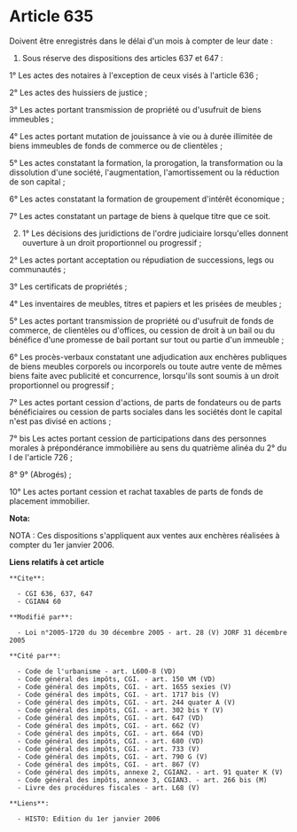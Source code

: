 # Article 635

Doivent être enregistrés dans le délai d'un mois à compter de leur date :

1. Sous réserve des dispositions des articles 637 et 647 :

1° Les actes des notaires à l'exception de ceux visés à l'article 636 ;

2° Les actes des huissiers de justice ;

3° Les actes portant transmission de propriété ou d'usufruit de biens immeubles ;

4° Les actes portant mutation de jouissance à vie ou à durée illimitée de biens immeubles de fonds de commerce ou de
clientèles ;

5° Les actes constatant la formation, la prorogation, la transformation ou la dissolution d'une société, l'augmentation,
l'amortissement ou la réduction de son capital ;

6° Les actes constatant la formation de groupement d'intérêt économique ;

7° Les actes constatant un partage de biens à quelque titre que ce soit.

2. 1° Les décisions des juridictions de l'ordre judiciaire lorsqu'elles donnent ouverture à un droit proportionnel ou
progressif ;

2° Les actes portant acceptation ou répudiation de successions, legs ou communautés ;

3° Les certificats de propriétés ;

4° Les inventaires de meubles, titres et papiers et les prisées de meubles ;

5° Les actes portant transmission de propriété ou d'usufruit de fonds de commerce, de clientèles ou d'offices, ou cession de
droit à un bail ou du bénéfice d'une promesse de bail portant sur tout ou partie d'un immeuble ;

6° Les procès-verbaux constatant une adjudication aux enchères publiques de biens meubles corporels ou incorporels ou toute
autre vente de mêmes biens faite avec publicité et concurrence, lorsqu'ils sont soumis à un droit proportionnel ou
progressif ;

7° Les actes portant cession d'actions, de parts de fondateurs ou de parts bénéficiaires ou cession de parts sociales dans
les sociétés dont le capital n'est pas divisé en actions ;

7° bis Les actes portant cession de participations dans des personnes morales à prépondérance immobilière au sens du
quatrième alinéa du 2° du I de l'article 726 ;

8° 9° (Abrogés) ;

10° Les actes portant cession et rachat taxables de parts de fonds de placement immobilier.

**Nota:**

NOTA : Ces dispositions s'appliquent aux ventes aux enchères réalisées à compter du 1er janvier 2006.

**Liens relatifs à cet article**

	**Cite**:

	  - CGI 636, 637, 647
	  - CGIAN4 60

	**Modifié par**:

	  - Loi n°2005-1720 du 30 décembre 2005 - art. 28 (V) JORF 31 décembre 2005

	**Cité par**:

	  - Code de l'urbanisme - art. L600-8 (VD)
	  - Code général des impôts, CGI. - art. 150 VM (VD)
	  - Code général des impôts, CGI. - art. 1655 sexies (V)
	  - Code général des impôts, CGI. - art. 1717 bis (V)
	  - Code général des impôts, CGI. - art. 244 quater A (V)
	  - Code général des impôts, CGI. - art. 302 bis Y (V)
	  - Code général des impôts, CGI. - art. 647 (VD)
	  - Code général des impôts, CGI. - art. 662 (V)
	  - Code général des impôts, CGI. - art. 664 (VD)
	  - Code général des impôts, CGI. - art. 680 (VD)
	  - Code général des impôts, CGI. - art. 733 (V)
	  - Code général des impôts, CGI. - art. 790 G (V)
	  - Code général des impôts, CGI. - art. 867 (V)
	  - Code général des impôts, annexe 2, CGIAN2. - art. 91 quater K (V)
	  - Code général des impôts, annexe 3, CGIAN3. - art. 266 bis (M)
	  - Livre des procédures fiscales - art. L68 (V)

	**Liens**:

	  - HISTO: Edition du 1er janvier 2006

